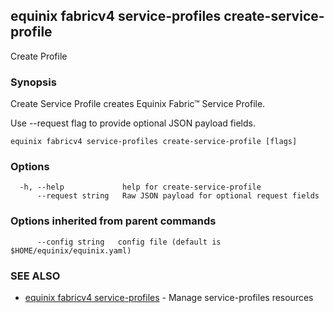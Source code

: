 ## equinix fabricv4 service-profiles create-service-profile

Create Profile

### Synopsis

Create Service Profile creates Equinix Fabric™ Service Profile.

Use --request flag to provide optional JSON payload fields.

```
equinix fabricv4 service-profiles create-service-profile [flags]
```

### Options

```
  -h, --help             help for create-service-profile
      --request string   Raw JSON payload for optional request fields
```

### Options inherited from parent commands

```
      --config string   config file (default is $HOME/equinix/equinix.yaml)
```

### SEE ALSO

* [equinix fabricv4 service-profiles](equinix_fabricv4_service-profiles.md)	 - Manage service-profiles resources


